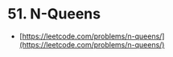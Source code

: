 # 51. N-Queens

- [https://leetcode.com/problems/n-queens/](https://leetcode.com/problems/n-queens/)

